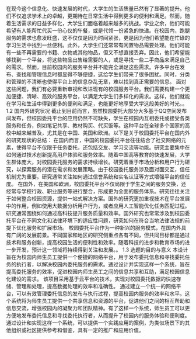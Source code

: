 在现今这个信息化、快速发展的时代，大学生的生活质量已然有了显著的提升。他们不仅追求学术上的卓越，更期待在日常生活中得到更多的便利和满足。然而，随着生活需求的日益多样化，大学生们面临着越来越多的挑战。学业之余，他们可能希望有人能帮忙代买一份心仪的午餐，或是代领一份紧急的快递。在校园内，跑腿服务的需求也愈发旺盛，这不仅仅是因为时间紧张，更是因为他们希望能在忙碌的学习生活中找到一丝便利。此外，大学生们还常常有闲置物品需要处理。他们可能有一些不再需要的书籍、衣物或其他物品，但又不想直接丢弃。因此，他们希望能够找到一个平台，将这些物品出售给需要的人，或是寻找一些二手商品来满足自己的需求。然而，目前校园内的服务平台并不能完全满足这些需求。许多平台在发布、查找和管理信息时都显得不够便捷，这给学生们带来了很多困扰。同时，分类和管理的不清晰也使得平台上的信息杂乱无章，难以找到真正需要的信息。
面对这些问题，我们有必要重新审视和改进现有的校园服务平台。我们需要构建一个更加便捷、清晰、高效的服务平台，以满足大学生们多样化的需求。这样，他们就能在学习和生活中得到更多的便利和满足，也能更好地享受大学这段美好的时光。。
1.2 国内外研究状况
截止到目前而言，虽然校园委托大部分大多基于QQ空间发布间发布，但校园委托平台的应用仍然不可缺失，学生在校园内互相委托或接受各类服务和任务，例如笔记共享、教材购买、代买饭等。这种平台在全球多个国家的高校中越来越普及，尤其是在中国、美国和欧洲。以下是关于校园委托平台在国内外的研究现状的总结：
在国内而言，中国的校园委托平台往往结合了社交网络的元素，使得平台不仅限于任务委托，还包括交友、学习交流等功能。研究主要集中在如何通过技术创新提高用户体验和服务效率。随着中国高等教育的快速发展，大学生群体庞大，对校园委托服务的需求持续增长。研究着重于市场分析和用户行为研究，以探索服务的潜在需求和发展策略。由于校园委托服务涉及面对面交互，信任机制尤为重要。研究通常关注如何通过信誉系统和实名认证等方式增强平台的信任度。
在国外，在美国和欧洲，校园委托平台不仅局限于学生之间的服务交换，还经常与学校行政、职业服务等进行整合，形成更为全面的服务体系。研究往往关注于如何整合校园资源，提供一站式解决方案。国外的研究更加重视技术在平台发展中的作用，例如使用大数据分析用户行为，或者应用人工智能优化任务匹配过程。研究通常围绕如何通过高科技提升服务质量和效率。国外研究也常常涉及到校园委托平台在不同文化和法律环境下的适应性问题，研究如何在符合当地法律法规的前提下优化服务和扩展市场。
校园委托平台作为一种新兴的服务模式，在国内外具有广阔的发展前景。不同国家和地区的研究侧重点各有不同，但共同目标都是通过技术和服务创新，提高校园生活的便利性和效率。随着科技的进步和教育市场的进一步开发，预计这一领域将持续得到关注和发展。。
1.3 选题的目的与意义
本设计旨在为校园内师生员工提供一个便捷的网络平台，用于发布委托信息和寻找委托任务的执行者，以解决校园内委托服务的需求。通过设计并实现这样一个系统，旨在提高委托服务的效率，促进校园内师生员工之间的信息共享和互助，满足校园信息化建设的需求。
该项目采用基于云平台的技术，实现对校园委托数据的快速存储、管理和处理，提高数据处理的效率和准确性。
通过建立一个统一的网络平台，可以有效管理委托信息的发布与执行过程，提高校园内服务的效率和水平。这个系统将为师生员工提供一个共享信息和资源的平台，促进他们之间的相互帮助和信息交流，增强校园内的凝聚力和团队精神。有了这样一个系统，师生员工可以更方便地发布委托信息和寻找委托执行者，从而提升了校园内的服务体验和便利度。通过设计和实现这样一个系统，可以提供一个实践应用的案例，为类似场景下的其他组织或社区提供参考和借鉴，具有一定的推广和应用价值。 
